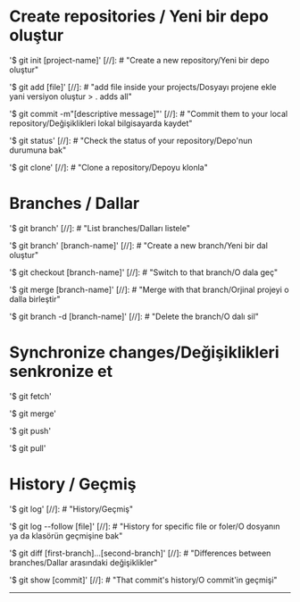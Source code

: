 # Create repositories / Yeni bir depo oluştur

'$ git init [project-name]' [//]: # "Create a new repository/Yeni bir depo oluştur"

'$ git add [file]'  [//]: # "add file inside your projects/Dosyayı projene ekle yani versiyon oluştur > . adds all"

'$ git commit -m"[descriptive message]"' [//]: # "Commit them to your local repository/Değişiklikleri lokal bilgisayarda kaydet"

'$ git status' [//]: # "Check the status of your repository/Depo'nun durumuna bak"

'$ git clone' [//]: # "Clone a repository/Depoyu klonla"


# Branches / Dallar

'$ git branch' [//]: # "List branches/Dalları listele"

'$ git branch' [branch-name]' [//]: # "Create a new branch/Yeni bir dal oluştur"

'$ git checkout [branch-name]' [//]: # "Switch to that branch/O dala geç"

'$ git merge [branch-name]' [//]: # "Merge with that branch/Orjinal projeyi o dalla birleştir"

'$ git branch -d [branch-name]' [//]: # "Delete the branch/O dalı sil"


# Synchronize changes/Değişiklikleri senkronize et

'$ git fetch'

'$ git merge'

'$ git push'

'$ git pull'



# History / Geçmiş

'$ git log' [//]: # "History/Geçmiş"

'$ git log --follow [file]' [//]: # "History for specific file or foler/O dosyanın ya da klasörün geçmişine bak"

'$ git diff [first-branch]...[second-branch]' [//]: # "Differences between branches/Dallar arasındaki değişiklikler"


'$ git show [commit]' [//]: # "That commit's history/O commit'in geçmişi"


 ---
